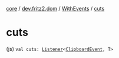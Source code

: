 [core](../../index.md) / [dev.fritz2.dom](../index.md) / [WithEvents](index.md) / [cuts](./cuts.md)

# cuts

(js) `val cuts: `[`Listener`](../-listener/index.md)`<`[`ClipboardEvent`](https://kotlinlang.org/api/latest/jvm/stdlib/org.w3c.dom.clipboard/-clipboard-event/index.html)`, T>`